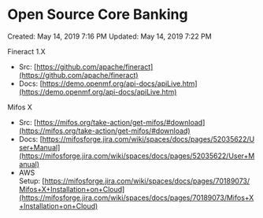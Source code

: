 # Open Source Core Banking

Created: May 14, 2019 7:16 PM
Updated: May 14, 2019 7:22 PM

Fineract 1.X

- Src: [https://github.com/apache/fineract](https://github.com/apache/fineract)
- Docs: [https://demo.openmf.org/api-docs/apiLive.htm](https://demo.openmf.org/api-docs/apiLive.htm)

Mifos X

- Src: [https://mifos.org/take-action/get-mifos/#download](https://mifos.org/take-action/get-mifos/#download)
- Docs: [https://mifosforge.jira.com/wiki/spaces/docs/pages/52035622/User+Manual](https://mifosforge.jira.com/wiki/spaces/docs/pages/52035622/User+Manual)
- AWS Setup: [https://mifosforge.jira.com/wiki/spaces/docs/pages/70189073/Mifos+X+Installation+on+Cloud](https://mifosforge.jira.com/wiki/spaces/docs/pages/70189073/Mifos+X+Installation+on+Cloud)